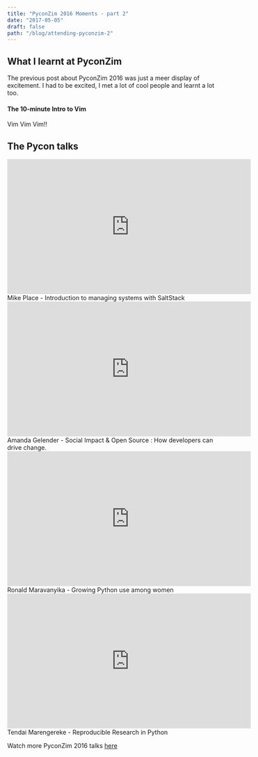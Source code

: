 ```yaml
---
title: "PyconZim 2016 Moments - part 2"
date: "2017-05-05"
draft: false
path: "/blog/attending-pyconzim-2"
---
```


## What I learnt at PyconZim

The previous post about PyconZim 2016 was just a meer display of excitement. I had to be excited, I met a lot of
cool people and learnt a lot too.

#### The 10-minute Intro to Vim

Vim Vim Vim!!

## The Pycon talks

<iframe width="560" height="310" src="https://www.youtube.com/embed/fT21lXDErXk" frameborder="0" allowfullscreen></iframe>
<figcaption class="caption">Mike Place - Introduction to managing systems with SaltStack</figcaption>
<div class="breaker"></div>

<iframe width="560" height="310" src="https://www.youtube.com/embed/iMF05VehKPE" frameborder="0" allowfullscreen></iframe>
<figcaption class="caption">Amanda Gelender - Social Impact &amp; Open Source : How developers can drive change.</figcaption>
<div class="breaker"></div>

<iframe width="560" height="310" src="https://www.youtube.com/embed/cbBh87ebRzg" frameborder="0" allowfullscreen></iframe>
<figcaption class="caption">Ronald Maravanyika - Growing Python use among women</figcaption>
<div class="breaker"></div>

<iframe width="560" height="310" src="https://www.youtube.com/embed/7WzRWdR6RZk" frameborder="0" allowfullscreen></iframe>
<figcaption class="caption">Tendai Marengereke - Reproducible Research in Python</figcaption>
<div class="breaker"></div>

Watch more PyconZim 2016 talks [here][2]

[1]: https://twitter.com/pycon_zim
[2]: https://www.youtube.com/channel/UCUIWWO9HgKw3-tjrY0jeU_w
